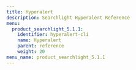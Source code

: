 ```yaml
---
title: Hyperalert
description: Searchlight Hyperalert Reference
menu:
  product_searchlight_5.1.1:
    identifier: hyperalert-cli
    name: Hyperalert
    parent: reference
    weight: 20
menu_name: product_searchlight_5.1.1
---
```

